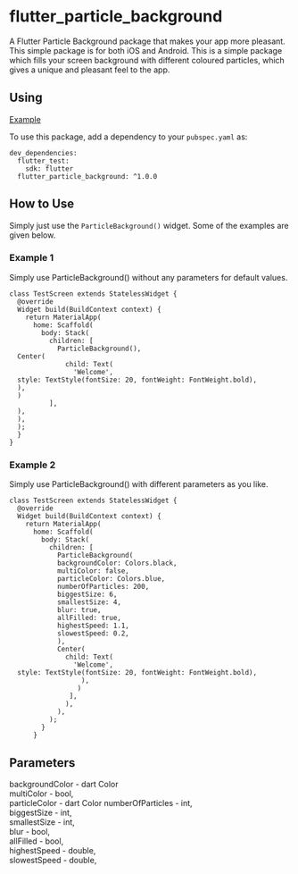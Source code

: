 # flutter_particle_background

A Flutter Particle Background package that makes your app more pleasant. This simple package is for both iOS and Android. This is a simple package which fills your screen background with different coloured particles, which gives a unique and pleasant feel to the app.


## Using

[Example](https://github.com/abdullahriaz95/Flutter-ParticleBackground/blob/master/example/example_app.dart)

To use this package, add a dependency to your `pubspec.yaml` as:

    dev_dependencies:  
      flutter_test:  
        sdk: flutter
      flutter_particle_background: ^1.0.0


## How to Use

Simply just use the `ParticleBackground()` widget. Some of the examples are given below.

### Example 1
Simply use ParticleBackground() without any parameters for default values.

    class TestScreen extends StatelessWidget {  
      @override  
      Widget build(BuildContext context) {  
        return MaterialApp(  
          home: Scaffold(  
            body: Stack(  
              children: [  
                ParticleBackground(),  
      Center(  
                  child: Text(  
                    'Welcome',  
      style: TextStyle(fontSize: 20, fontWeight: FontWeight.bold),  
      ),  
      )  
              ],  
      ),  
      ),  
      );  
      }  
    }

    
### Example 2
Simply use ParticleBackground() with different parameters as you like.

    class TestScreen extends StatelessWidget {  
      @override  
      Widget build(BuildContext context) {  
        return MaterialApp(  
          home: Scaffold(  
            body: Stack(  
              children: [  
                ParticleBackground(
                backgroundColor: Colors.black,  
			    multiColor: false,  
			    particleColor: Colors.blue,  
			    numberOfParticles: 200,  
			    biggestSize: 6,  
			    smallestSize: 4,  
			    blur: true,  
			    allFilled: true,  
			    highestSpeed: 1.1,  
			    slowestSpeed: 0.2,
			    ),  
			    Center(  
                  child: Text(  
                    'Welcome',  
      style: TextStyle(fontSize: 20, fontWeight: FontWeight.bold),  
				      ),  
				     )  
		           ],  
			      ),  
			    ),  
		      );  
			}  
		  }

   
## Parameters
backgroundColor - dart Color  
			    multiColor - bool,  
			    particleColor - dart Color
			    numberOfParticles - int,  
			    biggestSize - int,  
			    smallestSize - int,  
			    blur - bool,  
			    allFilled - bool,  
			    highestSpeed - double,  
			    slowestSpeed - double,
